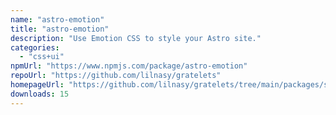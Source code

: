```yaml
---
name: "astro-emotion"
title: "astro-emotion"
description: "Use Emotion CSS to style your Astro site."
categories:
  - "css+ui"
npmUrl: "https://www.npmjs.com/package/astro-emotion"
repoUrl: "https://github.com/lilnasy/gratelets"
homepageUrl: "https://github.com/lilnasy/gratelets/tree/main/packages/scope"
downloads: 15
---
```

